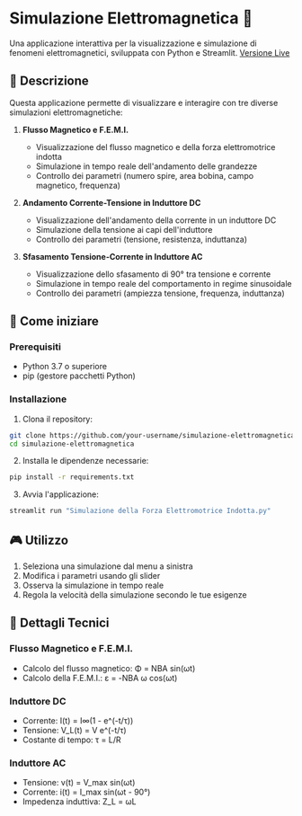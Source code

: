 # Simulazione Elettromagnetica 🧲

Una applicazione interattiva per la visualizzazione e simulazione di fenomeni elettromagnetici, sviluppata con Python e Streamlit. [Versione Live](https://simele.streamlit.app/)

## 📝 Descrizione

Questa applicazione permette di visualizzare e interagire con tre diverse simulazioni elettromagnetiche:

1. **Flusso Magnetico e F.E.M.I.**
   - Visualizzazione del flusso magnetico e della forza elettromotrice indotta
   - Simulazione in tempo reale dell'andamento delle grandezze
   - Controllo dei parametri (numero spire, area bobina, campo magnetico, frequenza)

2. **Andamento Corrente-Tensione in Induttore DC**
   - Visualizzazione dell'andamento della corrente in un induttore DC
   - Simulazione della tensione ai capi dell'induttore
   - Controllo dei parametri (tensione, resistenza, induttanza)

3. **Sfasamento Tensione-Corrente in Induttore AC**
   - Visualizzazione dello sfasamento di 90° tra tensione e corrente
   - Simulazione in tempo reale del comportamento in regime sinusoidale
   - Controllo dei parametri (ampiezza tensione, frequenza, induttanza)

## 🚀 Come iniziare

### Prerequisiti

- Python 3.7 o superiore
- pip (gestore pacchetti Python)

### Installazione

1. Clona il repository:
```bash
git clone https://github.com/your-username/simulazione-elettromagnetica.git
cd simulazione-elettromagnetica
```

2. Installa le dipendenze necessarie:
```bash
pip install -r requirements.txt
```

3. Avvia l'applicazione:
```bash
streamlit run "Simulazione della Forza Elettromotrice Indotta.py"
```

## 🎮 Utilizzo

1. Seleziona una simulazione dal menu a sinistra
2. Modifica i parametri usando gli slider
3. Osserva la simulazione in tempo reale
4. Regola la velocità della simulazione secondo le tue esigenze

## 🔬 Dettagli Tecnici

### Flusso Magnetico e F.E.M.I.
- Calcolo del flusso magnetico: Φ = NBA sin(ωt)
- Calcolo della F.E.M.I.: ε = -NBA ω cos(ωt)

### Induttore DC
- Corrente: I(t) = I∞(1 - e^(-t/τ))
- Tensione: V_L(t) = V e^(-t/τ)
- Costante di tempo: τ = L/R

### Induttore AC
- Tensione: v(t) = V_max sin(ωt)
- Corrente: i(t) = I_max sin(ωt - 90°)
- Impedenza induttiva: Z_L = ωL
